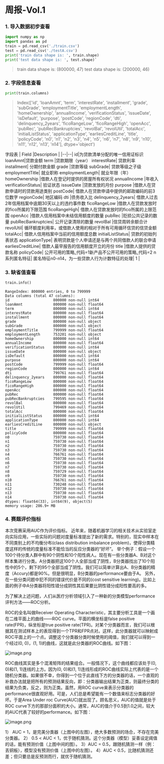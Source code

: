 # 周报-Vol.1

### 1. 导入数据初步查看
```python
import numpy as np
import pandas as pd
train = pd.read_csv('./train.csv')
test = pd.read_csv('./testA.csv')
print('train data shape is: ', train.shape)
print('test data shape is: ', test.shape)`
```
> train data shape is:  (800000, 47)
>test data shape is:  (200000, 46)

### 2. 字段信息查看
```python
print(train.columns)
```
>Index(['id', 'loanAmnt', 'term', 'interestRate', 'installment', 'grade',
       'subGrade', 'employmentTitle', 'employmentLength', 'homeOwnership',
       'annualIncome', 'verificationStatus', 'issueDate', 'isDefault',
       'purpose', 'postCode', 'regionCode', 'dti', 'delinquency_2years',
       'ficoRangeLow', 'ficoRangeHigh', 'openAcc', 'pubRec',
       'pubRecBankruptcies', 'revolBal', 'revolUtil', 'totalAcc',
       'initialListStatus', 'applicationType', 'earliesCreditLine', 'title',
       'policyCode', 'n0', 'n1', 'n2', 'n3', 'n4', 'n5', 'n6', 'n7', 'n8',
       'n9', 'n10', 'n11', 'n12', 'n13', 'n14'],
      dtype='object')
      
字段表
| Field |Description |
|--|--|
 id|为贷款清单分配的唯一信用证标识
loanAmnt|贷款金额
term	|贷款期限（year）
interestRate|	贷款利率
installment|	分期付款金额
grade	|贷款等级
subGrade|	贷款等级之子级
employmentTitle|	就业职称
employmentLength|	就业年限（年）
homeOwnership	|借款人在登记时提供的房屋所有权状况
annualIncome	|年收入
verificationStatus|	验证状态
issueDate	|贷款发放的月份
purpose	|借款人在贷款申请时的贷款用途类别
postCode|	借款人在贷款申请中提供的邮政编码的前3位数字
regionCode|	地区编码
dti	|债务收入比
delinquency_2years|	借款人过去2年信用档案中逾期30天以上的违约事件数
ficoRangeLow	|借款人在贷款发放时的fico所属的下限范围
ficoRangeHigh|	借款人在贷款发放时的fico所属的上限范围
openAcc	|借款人信用档案中未结信用额度的数量
pubRec	|贬损公共记录的数量
pubRecBankruptcies|	公开记录清除的数量
revolBal	|信贷周转余额合计
revolUtil|	循环额度利用率，或借款人使用的相对于所有可用循环信贷的信贷金额
totalAcc|	借款人信用档案中当前的信用额度总数
initialListStatus|	贷款的初始列表状态
applicationType|	表明贷款是个人申请还是与两个共同借款人的联合申请
earliesCreditLine|	借款人最早报告的信用额度开立的月份
title	|借款人提供的贷款名称
policyCode|	公开可用的策略_代码=1新产品不公开可用的策略_代码=2
n系列匿名特征|	匿名特征n0-n14，为一些贷款人行为计数特征的处理| 1 |

### 3. 缺省值查看
```python
train.info()
```
```
RangeIndex: 800000 entries, 0 to 799999
Data columns (total 47 columns):
id                    800000 non-null int64
loanAmnt              800000 non-null float64
term                  800000 non-null int64
interestRate          800000 non-null float64
installment           800000 non-null float64
grade                 800000 non-null object
subGrade              800000 non-null object
employmentTitle       799999 non-null float64
employmentLength      753201 non-null object
homeOwnership         800000 non-null int64
annualIncome          800000 non-null float64
verificationStatus    800000 non-null int64
issueDate             800000 non-null object
isDefault             800000 non-null int64
purpose               800000 non-null int64
postCode              799999 non-null float64
regionCode            800000 non-null int64
dti                   799761 non-null float64
delinquency_2years    800000 non-null float64
ficoRangeLow          800000 non-null float64
ficoRangeHigh         800000 non-null float64
openAcc               800000 non-null float64
pubRec                800000 non-null float64
pubRecBankruptcies    799595 non-null float64
revolBal              800000 non-null float64
revolUtil             799469 non-null float64
totalAcc              800000 non-null float64
initialListStatus     800000 non-null int64
applicationType       800000 non-null int64
earliesCreditLine     800000 non-null object
title                 799999 non-null float64
policyCode            800000 non-null float64
n0                    759730 non-null float64
n1                    759730 non-null float64
n2                    759730 non-null float64
n3                    759730 non-null float64
n4                    766761 non-null float64
n5                    759730 non-null float64
n6                    759730 non-null float64
n7                    759730 non-null float64
n8                    759729 non-null float64
n9                    759730 non-null float64
n10                   766761 non-null float64
n11                   730248 non-null float64
n12                   759730 non-null float64
n13                   759730 non-null float64
n14                   759730 non-null float64
dtypes: float64(33), int64(9), object(5)
memory usage: 286.9+ MB
```
### 4. 赛题评价指标
本次竞赛采用AUC作为评价指标。
近年来，随着机器学习的相关技术从实验室走向实际应用，一些实际的问题对度量标准提出了新的需求。特别的，现实中样本在不同类别上的不均衡分布(class distribution imbalance problem)，使得分类精度这样的传统的度量标准不能恰当的反应分类器的“好坏”。
举个例子：假设一个100个待分类人群中有90个阴性和10个阳性病人。现在有一些分类器A、B对这个样本集进行分类。A分类器把这100个人全部当成了阴性，B分类器找出了10个阳性中的5个，剩下的95个全部当成了阴性。我们可以简单计算出A、B分类器的精度（Accury)都是90%。但是很明显，B分类器的performance要由于A。
另外，在一些分类问题中犯不同的错误代价是不同的(cost sensitive learning)。比如上面的例子中A分类器将阳性错分成阴性其后果要比阴性错分成阳性要高的多。

为了解决上述问题，人们从医疗分析领域引入了一种新的分类模型performance评判方法——ROC分析。

ROC的全名叫做Receiver Operating Characteristic，其主要分析工具是一个画在二维平面上的曲线——ROC curve。平面的横坐标是false positive rate(FPR)，纵坐标是true positive rate(TPR)。对某个分类器而言，我们可以根据其在测试样本上的表现得到一个TPR和FPR点对。这样，此分类器就可以映射成ROC平面上的一个点。调整这个分类器分类时候使用的阈值，我们就可以得到一个经过(0, 0)，(1, 1)的曲线，这就是此分类器的ROC曲线。如下图：


![image.png](https://img-blog.csdnimg.cn/20200928222312866.png?x-oss-process=image/watermark,type_ZmFuZ3poZW5naGVpdGk,shadow_10,text_aHR0cHM6Ly9ibG9nLmNzZG4ubmV0L2FkZ2hqZ2Y=,size_16,color_FFFFFF,t_70#pic_center)


ROC曲线其实是多个混淆矩阵的结果组合。一般情况下，这个曲线都应该处于(0, 0)和(1, 1)连线的上方。因为(0, 0)和(1, 1)连线形成的ROC曲线实际上代表的是一个随机分类器。如果很不幸，你得到一个位于此直线下方的分类器的话，一个直观的补救办法就是把所有的预测结果反向，即：分类器输出结果为正类，则最终分类的结果为负类，反之，则为正类。虽然，用ROC curve来表示分类器的performance很直观好用。可是，人们总是希望能有一个数值来标志分类器的好坏。于是Area Under roc Curve(AUC)就出现了。顾名思义，AUC的值就是处于ROC curve下方的那部分面积的大小。通常，AUC的值介于0.5到1.0之间，较大的AUC代表了较好的performance。如下图：


![image.png](https://img-blog.csdnimg.cn/2020092822234111.png#pic_center)

1） AUC = 1，是完美分类器（上图中的左图），绝大多数预测的场合，不存在完美分类器。
2） 0.5 < AUC < 1，优于随机猜测。这个分类器（模型）妥善设定阈值的话，能有预测价值（上图中间的图）。
3）AUC = 0.5，跟随机猜测一样（例：丢铜板），模型没有预测价值（上图中的左图）。
4）AUC < 0.5，比随机猜测还差；但只要总是反预测而行，就优于随机猜测。

